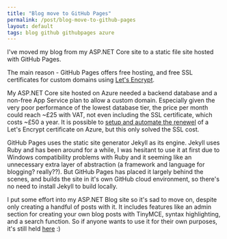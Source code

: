 ```yaml
---
title: "Blog move to GitHub Pages"
permalink: /post/blog-move-to-github-pages
layout: default
tags: blog github githubpages azure
---
```


I've moved my blog from my ASP.NET Core site to a static file site hosted with GitHub Pages. 

The main reason - GitHub Pages offers free hosting, and free SSL certificates for custom domains using [Let's Encrypt](https://letsencrypt.org/). 

My ASP.NET Core site hosted on Azure needed a backend database and a non-free App Service plan to allow a custom domain. Especially given the very poor performance of the lowest database tier, the price per month could reach ~£25 with VAT, not even including the SSL certificate, which costs ~£50 a year. It is possible to [setup and automate the renewel](https://www.hanselman.com/blog/securing-an-azure-app-service-website-under-ssl-in-minutes-with-lets-encrypt) of a Let's Encrypt certificate on Azure, but this only solved the SSL cost.

GitHub Pages uses the static site generator Jekyll as its engine. Jekyll uses Ruby and has been around for a while, I was hesitant to use it at first due to Windows compatibility problems with Ruby and it seeming like an unnecessary extra layer of abstraction (a framework and language for blogging? really??). But GitHub Pages has placed it largely behind the scenes, and builds the site in it's own GitHub cloud environment, so there's no need to install Jekyll to build locally.

I put some effort into my ASP.NET Blog site so it's sad to move on, despite only creating a handful of posts with it. It includes features like  an admin section for creating your own blog posts with TinyMCE, syntax highlighting, and a search function. So if anyone wants to use it for their own purposes, it's still held [here](https://github.com/zola-25/Blog-ASP.NET-Core) :)



